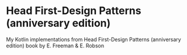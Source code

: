 # Head First-Design Patterns (anniversary edition)
My Kotlin implementations from Head First-Design Patterns (anniversary edition) book by E. Freeman & E. Robson
